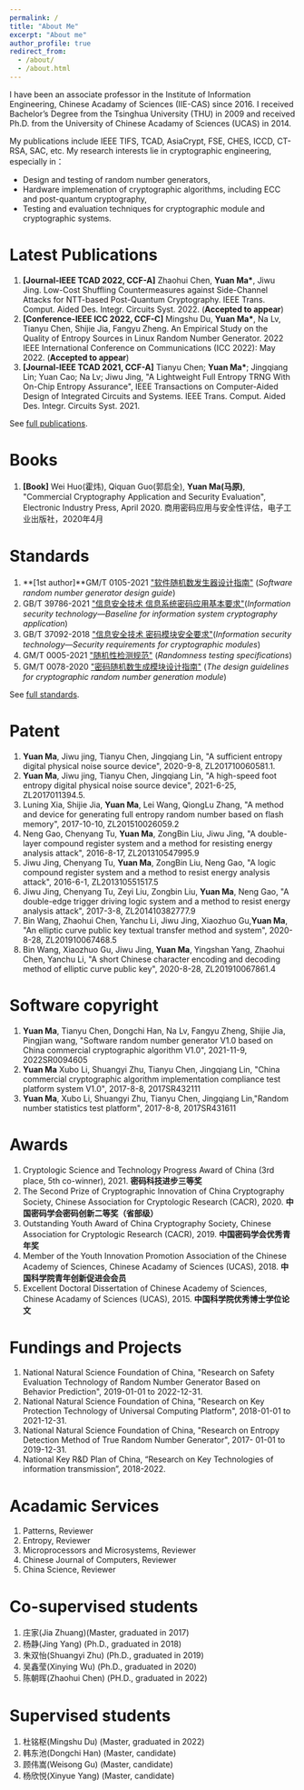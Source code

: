 ```yaml
---
permalink: /
title: "About Me"
excerpt: "About me"
author_profile: true
redirect_from: 
  - /about/
  - /about.html
---
```



I have been an associate professor in the Institute of Information Engineering, Chinese Acadamy of Sciences (IIE-CAS) since 2016. I received Bachelor’s Degree from the Tsinghua University (THU) in 2009 and received Ph.D. from the University of Chinese Acadamy of Sciences (UCAS) in 2014.

My publications include IEEE TIFS, TCAD, AsiaCrypt, FSE, CHES, ICCD, CT-RSA, SAC, etc. My research interests lie in cryptographic engineering, especially in：
* Design and testing of random number generators, 
* Hardware implemenation of cryptographic algorithms, including ECC and post-quantum cryptography,
* Testing and evaluation techniques for cryptographic module and cryptographic systems.




Latest Publications
======

1. **[Journal-IEEE TCAD 2022, CCF-A]**  Zhaohui Chen, **Yuan Ma\***, Jiwu Jing. Low-Cost Shuffling Countermeasures against Side-Channel Attacks for NTT-based Post-Quantum Cryptography. IEEE Trans. Comput. Aided Des. Integr. Circuits Syst. 2022. (**Accepted to appear**)
1. **[Conference-IEEE ICC 2022, CCF-C]**  Mingshu Du, **Yuan Ma\***, Na Lv, Tianyu Chen, Shijie Jia, Fangyu Zheng. An Empirical Study on the Quality of Entropy Sources in Linux Random Number Generator. 2022 IEEE International Conference on Communications (ICC 2022): May 2022. (**Accepted to appear**)
1.  **[Journal-IEEE TCAD 2021, CCF-A]** Tianyu Chen; **Yuan Ma\***; Jingqiang Lin; Yuan Cao; Na Lv; Jiwu Jing, "A Lightweight Full Entropy TRNG With On-Chip Entropy Assurance", IEEE Transactions on Computer-Aided Design of Integrated Circuits and Systems. IEEE Trans. Comput. Aided Des. Integr. Circuits Syst. 2021.

See [full publications](/full-publications/).


Books
======
1. **[Book]** Wei Huo(霍炜), Qiquan Guo(郭启全), **Yuan Ma(马原)**, "Commercial Cryptography Application and Security Evaluation", Electronic Industry Press, April 2020. 商用密码应用与安全性评估，电子工业出版社，2020年4月 


Standards
======


1. **[1st author]**GM/T 0105-2021 ["软件随机数发生器设计指南"](https://sca.gov.cn/sca/xwdt/2021-10/19/content_1060880.shtml) (*Software random number generator design guide*)
1. GB/T 39786-2021 ["信息安全技术 信息系统密码应用基本要求"](http://openstd.samr.gov.cn/bzgk/gb/newGbInfo?hcno=53282C88712CE157043B7A2C590278FC)(*Information security technology—Baseline for information system cryptography application*)
1. GB/T 37092-2018 ["信息安全技术 密码模块安全要求"](http://openstd.samr.gov.cn/bzgk/gb/newGbInfo?hcno=91CF88FCE66F0F057DED0272AC726657)(*Information security technology—Security requirements for cryptographic modules*)
1. GM/T 0005-2021 ["随机性检测规范"](https://sca.gov.cn/sca/xwdt/2021-10/19/content_1060880.shtml) (*Randomness testing specifications*)
1. GM/T 0078-2020 ["密码随机数生成模块设计指南"](http://www.gmbz.org.cn/main/viewfile/2021062711373015276.html) (*The design guidelines for cryptographic random number generation module*)


See [full standards](/standards/).

Patent
======
1. **Yuan Ma**, Jiwu jing, Tianyu Chen, Jingqiang Lin, "A sufficient entropy digital physical noise source device", 2020-9-8, ZL201710060581.1.
1. **Yuan Ma**, Jiwu jing, Tianyu Chen, Jingqiang Lin, "A high-speed foot entropy digital physical noise source device", 2021-6-25, ZL2017011394.5.
1. Luning Xia, Shijie Jia, **Yuan Ma**, Lei Wang, QiongLu Zhang, "A method and device for generating full entropy random number based on flash memory", 2017-10-10, ZL201510026059.2
1. Neng Gao, Chenyang Tu, **Yuan Ma**, ZongBin Liu, Jiwu Jing, "A double-layer compound register system and a method for resisting energy analysis attack", 2016-8-17, ZL201310547995.9
1. Jiwu Jing, Chenyang Tu, **Yuan Ma**, ZongBin Liu, Neng Gao, "A logic compound register system and a method to resist energy analysis attack", 2016-6-1, ZL201310551517.5
1. Jiwu Jing, Chenyang Tu, Zeyi Liu, Zongbin Liu, **Yuan Ma**, Neng Gao, "A double-edge trigger driving logic system and a method to resist energy analysis attack", 2017-3-8, ZL201410382777.9
1. Bin Wang, Zhaohui Chen, Yanchu Li, Jiwu Jing, Xiaozhuo Gu,**Yuan Ma**, "An elliptic curve public key textual transfer method and system", 2020-8-28, ZL201910067468.5
1. Bin Wang, Xiaozhuo Gu, Jiwu Jing, **Yuan Ma**, Yingshan Yang, Zhaohui Chen, Yanchu Li, "A short Chinese character encoding and decoding method of elliptic curve public key", 2020-8-28, ZL201910067861.4

Software copyright
======
1. **Yuan Ma**, Tianyu Chen, Dongchi Han, Na Lv, Fangyu Zheng, Shijie Jia, Pingjian wang, "Software random number generator V1.0 based on China commercial cryptographic algorithm V1.0", 2021-11-9, 2022SR0094605
1. **Yuan Ma** Xubo Li, Shuangyi Zhu, Tianyu Chen, Jingqiang Lin, "China commercial cryptographic algorithm implementation compliance test platform system V1.0", 2017-8-8, 2017SR432111
1. **Yuan Ma**, Xubo Li, Shuangyi Zhu, Tianyu Chen, Jingqiang Lin,"Random number statistics test platform", 2017-8-8, 2017SR431611

Awards
======
1. Cryptologic Science and Technology Progress Award of China (3rd place, 5th co-winner), 2021. **密码科技进步三等奖**
1. The Second Prize of Cryptographic Innovation of China Cryptography Society, Chinese Association for Cryptologic Research (CACR), 2020. **中国密码学会密码创新二等奖（省部级）**
1. Outstanding Youth Award of China Cryptography Society, Chinese Association for Cryptologic Research (CACR), 2019. **中国密码学会优秀青年奖**
1. Member of the Youth Innovation Promotion Association of the Chinese Academy of Sciences, Chinese Acadamy of Sciences (UCAS), 2018. **中国科学院青年创新促进会会员**
1. Excellent Doctoral Dissertation of Chinese Academy of Sciences, Chinese Acadamy of Sciences (UCAS), 2015. **中国科学院优秀博士学位论文**


Fundings and Projects
======
1.  National Natural Science Foundation of China, "Research on Safety Evaluation Technology of Random Number Generator Based on Behavior Prediction", 2019-01-01 to 2022-12-31.
1.  National Natural Science Foundation of China, "Research on Key Protection Technology of Universal Computing Platform", 2018-01-01 to 2021-12-31.
1.  National Natural Science Foundation of China, "Research on Entropy Detection Method of True Random Number Generator", 2017- 01-01 to 2019-12-31.
1. National Key R&D Plan of China, “Research on Key Technologies of information transmission”, 2018-2022.


Acadamic Services
======
1. Patterns, Reviewer
1. Entropy, Reviewer
1. Microprocessors and Microsystems, Reviewer
1. Chinese Journal of Computers, Reviewer
1. China Science, Reviewer

Co-supervised students
======
1. 庄家(Jia Zhuang)(Master, graduated in 2017)
1. 杨静(Jing Yang) (Ph.D., graduated in 2018)
1. 朱双怡(Shuangyi Zhu) (Ph.D., graduated in 2019)
1. 吴鑫莹(Xinying Wu) (Ph.D., graduated in 2020)
1. 陈朝晖(Zhaohui Chen) (PH.D., graduated in 2022)

Supervised students
======
1. 杜铭枢(Mingshu Du) (Master, graduated in 2022)
1. 韩东池(Dongchi Han) (Master, candidate)
1. 顾伟嵩(Weisong Gu) (Master, candidate)
1. 杨欣悦(Xinyue Yang) (Master, candidate)